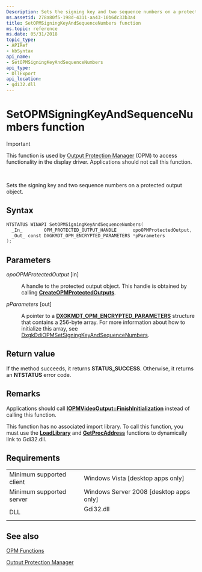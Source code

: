 ```yaml
---
Description: Sets the signing key and two sequence numbers on a protected output object.
ms.assetid: 278a80f5-198d-4311-aa43-10b6dc33b3a4
title: SetOPMSigningKeyAndSequenceNumbers function
ms.topic: reference
ms.date: 05/31/2018
topic_type: 
- APIRef
- kbSyntax
api_name: 
- SetOPMSigningKeyAndSequenceNumbers
api_type: 
- DllExport
api_location: 
- gdi32.dll
---
```


# SetOPMSigningKeyAndSequenceNumbers function

> [!IMPORTANT]
> This function is used by [Output Protection Manager](output-protection-manager.md) (OPM) to access functionality in the display driver. Applications should not call this function.

 

Sets the signing key and two sequence numbers on a protected output object.

## Syntax


```C++
NTSTATUS WINAPI SetOPMSigningKeyAndSequenceNumbers(
  _In_        OPM_PROTECTED_OUTPUT_HANDLE      opoOPMProtectedOutput,
  _Out_ const DXGKMDT_OPM_ENCRYPTED_PARAMETERS *pParameters
);
```



## Parameters

<dl> <dt>

*opoOPMProtectedOutput* \[in\]
</dt> <dd>

A handle to the protected output object. This handle is obtained by calling [**CreateOPMProtectedOutputs**](createopmprotectedoutputs.md).

</dd> <dt>

*pParameters* \[out\]
</dt> <dd>

A pointer to a [**DXGKMDT\_OPM\_ENCRYPTED\_PARAMETERS**](https://msdn.microsoft.com/library/Ff560863(v=VS.85).aspx) structure that contains a 256-byte array. For more information about how to initialize this array, see [DxgkDdiOPMSetSigningKeyAndSequenceNumbers](https://msdn.microsoft.com/library/aa906703.aspx).

</dd> </dl>

## Return value

If the method succeeds, it returns **STATUS\_SUCCESS**. Otherwise, it returns an **NTSTATUS** error code.

## Remarks

Applications should call [**IOPMVideoOutput::FinishInitialization**](/windows/desktop/api/opmapi/nf-opmapi-iopmvideooutput-finishinitialization) instead of calling this function.

This function has no associated import library. To call this function, you must use the [**LoadLibrary**](https://msdn.microsoft.com/library/ms684175(v=VS.85).aspx) and [**GetProcAddress**](https://msdn.microsoft.com/library/ms683212(v=VS.85).aspx) functions to dynamically link to Gdi32.dll.

## Requirements



|                                     |                                                                                      |
|-------------------------------------|--------------------------------------------------------------------------------------|
| Minimum supported client<br/> | Windows Vista \[desktop apps only\]<br/>                                       |
| Minimum supported server<br/> | Windows Server 2008 \[desktop apps only\]<br/>                                 |
| DLL<br/>                      | <dl> <dt>Gdi32.dll</dt> </dl> |



## See also

<dl> <dt>

[OPM Functions](opm-functions.md)
</dt> <dt>

[Output Protection Manager](output-protection-manager.md)
</dt> </dl>

 

 




